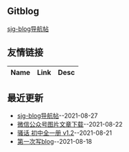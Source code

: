 ## Gitblog
[sjg-blog导航帖](https://github.com/SunJunge08/sjg-blog/issues/5)
## 友情链接
| Name | Link | Desc | 
 | ---- | ---- | ---- |
## 最近更新
- [sjg-blog导航帖](https://github.com/SunJunge08/sjg-blog/issues/5)--2021-08-27
- [微信公众号图片文章下载](https://github.com/SunJunge08/sjg-blog/issues/4)--2021-08-22
- [骚话 初中全一册 v1.2](https://github.com/SunJunge08/sjg-blog/issues/3)--2021-08-21
- [第一次写blog](https://github.com/SunJunge08/sjg-blog/issues/2)--2021-08-18
